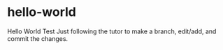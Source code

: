 # hello-world
Hello World Test
Just following the tutor to make a branch, edit/add, and commit the changes.
